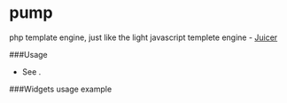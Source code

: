 # pump 
php template engine, just like the light javascript templete engine -  [Juicer](http://juicer.name/)

###Usage
* See  .
 
###Widgets usage example
```html
 
```
